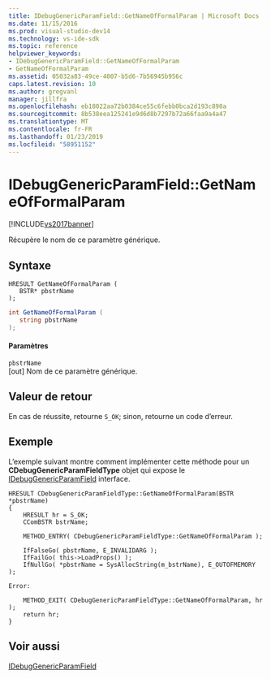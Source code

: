```yaml
---
title: IDebugGenericParamField::GetNameOfFormalParam | Microsoft Docs
ms.date: 11/15/2016
ms.prod: visual-studio-dev14
ms.technology: vs-ide-sdk
ms.topic: reference
helpviewer_keywords:
- IDebugGenericParamField::GetNameOfFormalParam
- GetNameOfFormalParam
ms.assetid: 05032a83-49ce-4007-b5d6-7b56945b956c
caps.latest.revision: 10
ms.author: gregvanl
manager: jillfra
ms.openlocfilehash: eb18022aa72b0384ce55c6febb0bca2d193c890a
ms.sourcegitcommit: 8b538eea125241e9d6d8b7297b72a66faa9a4a47
ms.translationtype: MT
ms.contentlocale: fr-FR
ms.lasthandoff: 01/23/2019
ms.locfileid: "58951152"
---
```

# <a name="idebuggenericparamfieldgetnameofformalparam"></a>IDebugGenericParamField::GetNameOfFormalParam
[!INCLUDE[vs2017banner](../../../includes/vs2017banner.md)]

Récupère le nom de ce paramètre générique.  
  
## <a name="syntax"></a>Syntaxe  
  
```cpp#  
HRESULT GetNameOfFormalParam (  
   BSTR* pbstrName  
);  
```  
  
```csharp  
int GetNameOfFormalParam (  
   string pbstrName  
);  
```  
  
#### <a name="parameters"></a>Paramètres  
 `pbstrName`  
 [out] Nom de ce paramètre générique.  
  
## <a name="return-value"></a>Valeur de retour  
 En cas de réussite, retourne `S_OK`; sinon, retourne un code d’erreur.  
  
## <a name="example"></a>Exemple  
 L’exemple suivant montre comment implémenter cette méthode pour un **CDebugGenericParamFieldType** objet qui expose le [IDebugGenericParamField](../../../extensibility/debugger/reference/idebuggenericparamfield.md) interface.  
  
```cpp#  
HRESULT CDebugGenericParamFieldType::GetNameOfFormalParam(BSTR *pbstrName)  
{  
    HRESULT hr = S_OK;  
    CComBSTR bstrName;  
  
    METHOD_ENTRY( CDebugGenericParamFieldType::GetNameOfFormalParam );  
  
    IfFalseGo( pbstrName, E_INVALIDARG );  
    IfFailGo( this->LoadProps() );  
    IfNullGo( *pbstrName = SysAllocString(m_bstrName), E_OUTOFMEMORY );  
  
Error:  
  
    METHOD_EXIT( CDebugGenericParamFieldType::GetNameOfFormalParam, hr );  
    return hr;  
}  
```  
  
## <a name="see-also"></a>Voir aussi  
 [IDebugGenericParamField](../../../extensibility/debugger/reference/idebuggenericparamfield.md)
